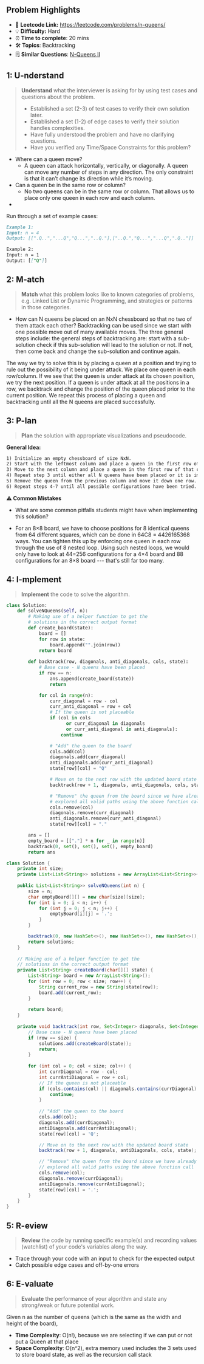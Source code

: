 ## Problem Highlights

* 🔗 **Leetcode Link:** <https://leetcode.com/problems/n-queens/>
* 💡 **Difficulty:** Hard
* ⏰ **Time to complete**: 20 mins
* 🛠️ **Topics**: Backtracking
* 🗒️ **Similar Questions**: [N-Queens II](https://leetcode.com/problems/n-queens-ii/)
    
## 1: U-nderstand
 
> **Understand** what the interviewer is asking for by using test cases and questions about the problem.
> 
> - Established a set (2-3) of test cases to verify their own solution later.
> - Established a set (1-2) of edge cases to verify their solution handles complexities.
> - Have fully understood the problem and have no clarifying questions.
> - Have you verified any Time/Space Constraints for this problem?

- Where can a queen move?
  - A queen can attack horizontally, vertically, or diagonally. A queen can move any number of steps in any direction. The only constraint is that it can’t change its direction while it’s moving. 
- Can a queen be in the same row or column?
  - No two queens can be in the same row or column. That allows us to place only one queen in each row and each column.  
- 

Run through a set of example cases:

```markdown
Example 1:
Input: n = 4
Output: [[".Q..","...Q","Q...","..Q."],["..Q.","Q...","...Q",".Q.."]]

Example 2:
Input: n = 1
Output: [["Q"]]
```   
    
## 2: M-atch

<!-- See https://docs.google.com/document/d/1hYT1hoOJ6pFIt8A5q-PIZmYP7pB4WqlzyUJgFx9x2mY/edit#heading=h.ya2de4n4zsds for list of algorithms based on question type-->

> **Match** what this problem looks like to known categories of problems, e.g. Linked List or Dynamic Programming, and strategies or patterns in those categories.

* How can N queens be placed on an NxN chessboard so that no two of them attack each other? Backtracking can be used since we start with one pos­si­ble move out of many avail­able moves. The three general steps include: the general steps of backtracking are: start with a sub-solution
check if this sub-solution will lead to the solution or not. If not, then come back and change the sub-solution and continue again.

The way we try to solve this is by placing a queen at a position and trying to rule out the possibility of it being under attack. We place one queen in each row/column. If we see that the queen is under attack at its chosen position, we try the next position. If a queen is under attack at all the positions in a row, we backtrack and change the position of the queen placed prior to the current position. We repeat this process of placing a queen and backtracking until all the N queens are placed successfully.



## 3: P-lan

> **Plan** the solution with appropriate visualizations and pseudocode.

**General Idea:** 

```markdown
1) Initialize an empty chessboard of size NxN.
2) Start with the leftmost column and place a queen in the first row of that column.
3) Move to the next column and place a queen in the first row of that column.
4) Repeat step 3 until either all N queens have been placed or it is impossible to place a queen in the current column without violating the rules of the problem. If all N queens have been placed, print the solution. If it is not possible to place a queen in the current column without violating the rules of the problem, backtrack to the previous column.
5) Remove the queen from the previous column and move it down one row.
6) Repeat steps 4-7 until all possible configurations have been tried.
```

**⚠️ Common Mistakes**

* What are some common pitfalls students might have when implementing this solution?

* For an 8×8 board, we have to choose positions for 8 identical queens from 64  different squares, which can be done in 64C8 = 4426165368 ways. You can tighten this up by enforcing one queen in each row through the use of 8 nested loop. Using such nested loops, we would only have to look at 44=256 configurations for a 4×4 board and 88 configurations for an 8×8 board --- that's still far too many. 
## 4: I-mplement

> **Implement** the code to solve the algorithm.

```python
class Solution:
    def solveNQueens(self, n):
        # Making use of a helper function to get the
        # solutions in the correct output format
        def create_board(state):
            board = []
            for row in state:
                board.append("".join(row))
            return board
        
        def backtrack(row, diagonals, anti_diagonals, cols, state):
            # Base case - N queens have been placed
            if row == n:
                ans.append(create_board(state))
                return

            for col in range(n):
                curr_diagonal = row - col
                curr_anti_diagonal = row + col
                # If the queen is not placeable
                if (col in cols 
                      or curr_diagonal in diagonals 
                      or curr_anti_diagonal in anti_diagonals):
                    continue

                # "Add" the queen to the board
                cols.add(col)
                diagonals.add(curr_diagonal)
                anti_diagonals.add(curr_anti_diagonal)
                state[row][col] = "Q"

                # Move on to the next row with the updated board state
                backtrack(row + 1, diagonals, anti_diagonals, cols, state)

                # "Remove" the queen from the board since we have already
                # explored all valid paths using the above function call
                cols.remove(col)
                diagonals.remove(curr_diagonal)
                anti_diagonals.remove(curr_anti_diagonal)
                state[row][col] = "."

        ans = []
        empty_board = [["."] * n for _ in range(n)]
        backtrack(0, set(), set(), set(), empty_board)
        return ans
```
```java
class Solution {
    private int size;
    private List<List<String>> solutions = new ArrayList<List<String>>();
    
    public List<List<String>> solveNQueens(int n) {
        size = n;
        char emptyBoard[][] = new char[size][size];
        for (int i = 0; i < n; i++) {
            for (int j = 0; j < n; j++) {
                emptyBoard[i][j] = '.';
            }
        }

        backtrack(0, new HashSet<>(), new HashSet<>(), new HashSet<>(), emptyBoard);
        return solutions;
    }
    
    // Making use of a helper function to get the
    // solutions in the correct output format
    private List<String> createBoard(char[][] state) {
        List<String> board = new ArrayList<String>();
        for (int row = 0; row < size; row++) {
            String current_row = new String(state[row]);
            board.add(current_row);
        }
        
        return board;
    }
    
    private void backtrack(int row, Set<Integer> diagonals, Set<Integer> antiDiagonals, Set<Integer> cols, char[][] state) {
        // Base case - N queens have been placed
        if (row == size) {
            solutions.add(createBoard(state));
            return;
        }
        
        for (int col = 0; col < size; col++) {
            int currDiagonal = row - col;
            int currAntiDiagonal = row + col;
            // If the queen is not placeable
            if (cols.contains(col) || diagonals.contains(currDiagonal) || antiDiagonals.contains(currAntiDiagonal)) {
                continue;    
            }
            
            // "Add" the queen to the board
            cols.add(col);
            diagonals.add(currDiagonal);
            antiDiagonals.add(currAntiDiagonal);
            state[row][col] = 'Q';

            // Move on to the next row with the updated board state
            backtrack(row + 1, diagonals, antiDiagonals, cols, state);

            // "Remove" the queen from the board since we have already
            // explored all valid paths using the above function call
            cols.remove(col);
            diagonals.remove(currDiagonal);
            antiDiagonals.remove(currAntiDiagonal);
            state[row][col] = '.';
        }
    }
}
```
    
## 5: R-eview

> **Review** the code by running specific example(s) and recording values (watchlist) of your code's variables along the way.

- Trace through your code with an input to check for the expected output
- Catch possible edge cases and off-by-one errors

## 6: E-valuate

> **Evaluate** the performance of your algorithm and state any strong/weak or future potential work.


Given n as the number of queens (which is the same as the width and height of the board),

* **Time Complexity**: O(n!), because we are selecting if we can put or not put a Queen at that place
* **Space Complexity**: O(n^2), extra memory used includes the 3 sets used to store board state, as well as the recursion call stack
